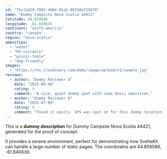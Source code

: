 ```yaml
---
id: "f5c12429-7902-4084-95a2-89330af25670"
name: "Dummy Campsite Nova Scotia 44421"
latitude: 44.859086
longitude: -61.840636
continent: "north-america"
country: "canada"
region: "nova-scotia"
amenities:
  - "water"
  - "RV-suitable"
  - "picnic-table"
  - "dog-friendly"
images:
  - "https://res.cloudinary.com/demo/image/upload/v1/sample.jpg"
reviews:
  - author: "Dummy Reviewer A"
    date: "2025-09-06"
    rating: 3
    comment: "A nice, quiet dummy spot with some basic amenities."
  - author: "Dummy Reviewer B"
    date: "2025-07-09"
    rating: 4
    comment: "Found it easily. GPS was spot on for this dummy location."
---
```


This is a **dummy description** for Dummy Campsite Nova Scotia 44421, generated for the proof of concept.

It provides a serene environment, perfect for demonstrating how SvelteKit can handle a large number of static pages. The coordinates are 44.859086, -61.840636.
